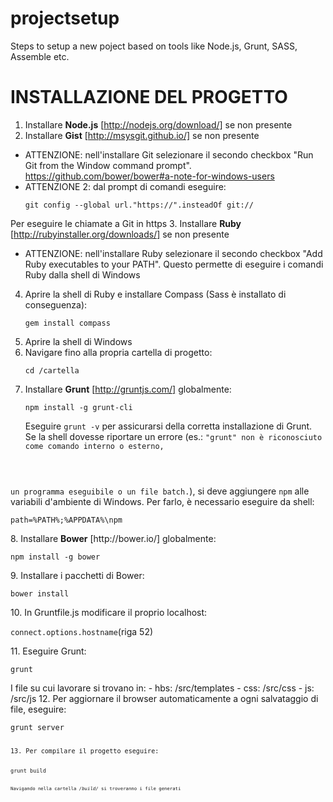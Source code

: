 # projectsetup
Steps to setup a new poject based on tools like Node.js, Grunt, SASS, Assemble etc.

# INSTALLAZIONE DEL PROGETTO
1. Installare <b>Node.js</b> [http://nodejs.org/download/] se non presente
2. Installare <b>Gist</b> [http://msysgit.github.io/] se non presente
* ATTENZIONE: nell'installare Git selezionare il secondo checkbox "Run Git from the Window command prompt".
https://github.com/bower/bower#a-note-for-windows-users
* ATTENZIONE 2: dal prompt di comandi eseguire:
	<p><code>git config --global url."https://".insteadOf git://</code></p>
Per eseguire le chiamate a Git in https
3. Installare <b>Ruby</b> [http://rubyinstaller.org/downloads/] se non presente
* ATTENZIONE: nell'installare Ruby selezionare il secondo checkbox "Add Ruby executables to your PATH".
Questo permette di eseguire i comandi Ruby dalla shell di Windows
4. Aprire la shell di Ruby e installare Compass (Sass è installato di conseguenza):
	<p><code>gem install compass</code></p>
5. Aprire la shell di Windows
6. Navigare fino alla propria cartella di progetto:
	<p><code>cd /cartella</code></p>
7. Installare <b>Grunt</b> [http://gruntjs.com/] globalmente:
	<p><code>npm install -g grunt-cli</code></p>
	Eseguire <code>grunt -v</code> per assicurarsi della corretta installazione di Grunt.
	<br>
	Se la shell dovesse riportare un errore (es.: <code>"grunt" non è riconosciuto come comando interno o esterno,
 un programma eseguibile o un file batch.</code>), si deve aggiungere <code>npm</code> alle variabili d'ambiente di Windows.
 Per farlo, è necessario eseguire da shell:
 <p><code>path=%PATH%;%APPDATA%\npm</code></p>
8. Installare <b>Bower</b> [http://bower.io/] globalmente:
	<p><code>npm install -g bower</code></p>
9. Installare i pacchetti di Bower:
	<p><code>bower install</code></p>
10. In Gruntfile.js modificare il proprio localhost:
	<p><code>connect.options.hostname</code>(riga 52)</p>
11. Eseguire Grunt:
	<p><code>grunt</code></p>
I file su cui lavorare si trovano in:
	- hbs: /src/templates
	- css: /src/css
	- js: /src/js
12. Per aggiornare il browser automaticamente a ogni salvataggio di file, eseguire:
	<p><code>grunt server<code></p>
13. Per compilare il progetto eseguire:
	<p><code>grunt build<code></p>
Navigando nella cartella <i>/build/</i> si troveranno i file generati
